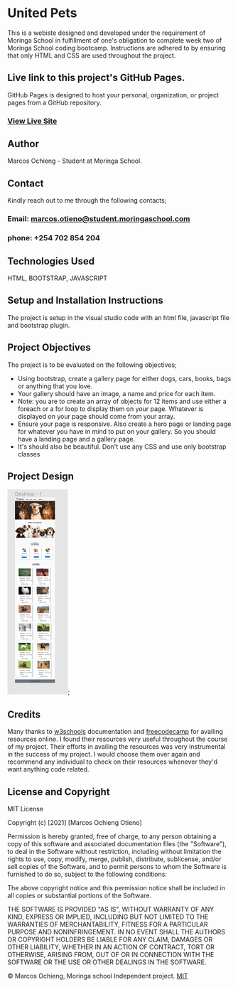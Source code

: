 # United Pets
This is a webiste designed and developed under the requirement of Moringa School in fulfillment of one's obligation to complete week two of Moringa School coding bootcamp. Instructions are adhered to by ensuring that only HTML and CSS are used throughout the project.

## Live link to this project's GitHub Pages.
GitHub Pages is designed to host your personal, organization, or project pages from a GitHub repository.
### [View Live Site](https://marcos8060.github.io/United-Pets/)


## Author
 Marcos Ochieng - Student at Moringa School.

 ## Contact
 Kindly reach out to me through the following contacts;

 ### Email: marcos.otieno@student.moringaschool.com
 ### phone: +254 702 854 204

 ## Technologies Used
 HTML, BOOTSTRAP, JAVASCRIPT

 ## Setup and Installation Instructions
 The project is setup in the visual studio code with an html file, javascript file and bootstrap plugin.

 ## Project Objectives
 The project is to be evaluated on the following objectives;


 * Using bootstrap, create a gallery page for either dogs, cars, books, bags or anything that you love.
* Your gallery should have an image,  a name and price for each item.
* Note: you are to create an array of objects for 12 items and use either a foreach or a for loop to display them on your page. Whatever is displayed on your page should come from your array.
* Ensure your page is responsive. Also create a hero page or landing page for whatever you have in mind to put on your gallery. So you should have a landing page and a gallery page.
* It's should also be beautiful. Don't use any CSS and use only bootstrap classes

## Project Design
![Design](./Images/figma1.png);


## Credits
 Many thanks to [w3schools](https://www.w3schools.com/) documentation and [freecodecamp](https://www.freecodecamp.org/) for availing resources online. I found their resources very useful throughout the course of my project. Their efforts in availing the resources was very instrumental in the success of my project. I would choose them over again and recommend any individual to check on their resources whenever they'd want anything code related.

## License and Copyright

MIT License

Copyright (c) [2021] [Marcos Ochieng Otieno]

Permission is hereby granted, free of charge, to any person obtaining a copy
of this software and associated documentation files (the "Software"), to deal
in the Software without restriction, including without limitation the rights
to use, copy, modify, merge, publish, distribute, sublicense, and/or sell
copies of the Software, and to permit persons to whom the Software is
furnished to do so, subject to the following conditions:

The above copyright notice and this permission notice shall be included in all
copies or substantial portions of the Software.

THE SOFTWARE IS PROVIDED "AS IS", WITHOUT WARRANTY OF ANY KIND, EXPRESS OR
IMPLIED, INCLUDING BUT NOT LIMITED TO THE WARRANTIES OF MERCHANTABILITY,
FITNESS FOR A PARTICULAR PURPOSE AND NONINFRINGEMENT. IN NO EVENT SHALL THE
AUTHORS OR COPYRIGHT HOLDERS BE LIABLE FOR ANY CLAIM, DAMAGES OR OTHER
LIABILITY, WHETHER IN AN ACTION OF CONTRACT, TORT OR OTHERWISE, ARISING FROM,
OUT OF OR IN CONNECTION WITH THE SOFTWARE OR THE USE OR OTHER DEALINGS IN THE
SOFTWARE.

© Marcos Ochieng, Moringa school Independent project. [MIT](https://choosealicense.com/licenses/mit/)